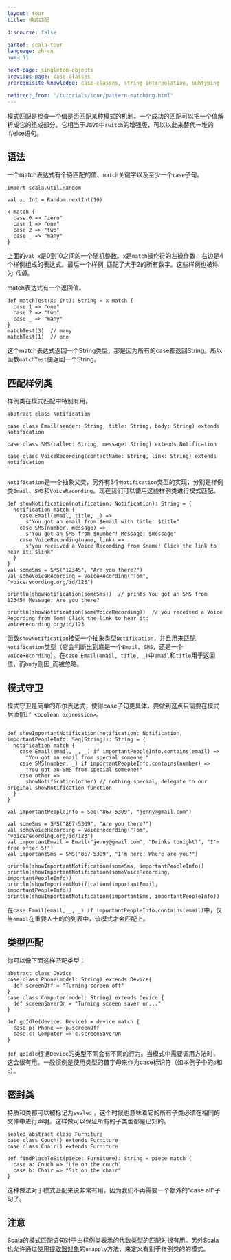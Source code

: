 ```yaml
---
layout: tour
title: 模式匹配

discourse: false

partof: scala-tour
language: zh-cn
num: 11

next-page: singleton-objects
previous-page: case-classes
prerequisite-knowledge: case-classes, string-interpolation, subtyping

redirect_from: "/tutorials/tour/pattern-matching.html"
---
```


模式匹配是检查一个值是否匹配某种模式的机制。一个成功的匹配可以把一个值解析成它的组成部分。它相当于Java中`switch`的增强版，可以以此来替代一堆的if/else语句。

## 语法
一个match表达式有个待匹配的值、`match`关键字以及至少一个`case`子句。

```tut
import scala.util.Random

val x: Int = Random.nextInt(10)

x match {
  case 0 => "zero"
  case 1 => "one"
  case 2 => "two"
  case _ => "many"
}
```
上面的`val x`是0到10之间的一个随机整数。`x`是`match`操作符的左操作数，右边是4个样例组成的表达式。最后一个样例`_`匹配了大于2的所有数字。这些样例也被称为 _代值_。

match表达式有一个返回值。

```tut
def matchTest(x: Int): String = x match {
  case 1 => "one"
  case 2 => "two"
  case _ => "many"
}
matchTest(3)  // many
matchTest(1)  // one
```
这个match表达式返回一个String类型，那是因为所有的case都返回String。所以函数`matchTest`便返回一个String。

## 匹配样例类

样例类在模式匹配中特别有用。

```tut
abstract class Notification

case class Email(sender: String, title: String, body: String) extends Notification

case class SMS(caller: String, message: String) extends Notification

case class VoiceRecording(contactName: String, link: String) extends Notification


```
`Notification`是一个抽象父类，另外有3个`Notification`类型的实现，分别是样例类`Email`、`SMS`和`VoiceRecording`。现在我们可以使用这些样例类进行模式匹配。

```
def showNotification(notification: Notification): String = {
  notification match {
    case Email(email, title, _) =>
      s"You got an email from $email with title: $title"
    case SMS(number, message) =>
      s"You got an SMS from $number! Message: $message"
    case VoiceRecording(name, link) =>
      s"you received a Voice Recording from $name! Click the link to hear it: $link"
  }
}
val someSms = SMS("12345", "Are you there?")
val someVoiceRecording = VoiceRecording("Tom", "voicerecording.org/id/123")

println(showNotification(someSms))  // prints You got an SMS from 12345! Message: Are you there?

println(showNotification(someVoiceRecording))  // you received a Voice Recording from Tom! Click the link to hear it: voicerecording.org/id/123
```
函数`showNotification`接受一个抽象类型`Notification`，并且用来匹配`Notification`类型（它会判断出到底是一个`Email`、`SMS`，还是一个`VoiceRecording`）。在`case Email(email, title, _)`中`email`和`title`用于返回值，而`body`则因`_`而被忽略。

## 模式守卫
模式守卫是简单的布尔表达式，使得case子句更具体，要做到这点只需要在模式后添加`if <boolean expression>`。

```

def showImportantNotification(notification: Notification, importantPeopleInfo: Seq[String]): String = {
  notification match {
    case Email(email, _, _) if importantPeopleInfo.contains(email) =>
      "You got an email from special someone!"
    case SMS(number, _) if importantPeopleInfo.contains(number) =>
      "You got an SMS from special someone!"
    case other =>
      showNotification(other) // nothing special, delegate to our original showNotification function
  }
}

val importantPeopleInfo = Seq("867-5309", "jenny@gmail.com")

val someSms = SMS("867-5309", "Are you there?")
val someVoiceRecording = VoiceRecording("Tom", "voicerecording.org/id/123")
val importantEmail = Email("jenny@gmail.com", "Drinks tonight?", "I'm free after 5!")
val importantSms = SMS("867-5309", "I'm here! Where are you?")

println(showImportantNotification(someSms, importantPeopleInfo))
println(showImportantNotification(someVoiceRecording, importantPeopleInfo))
println(showImportantNotification(importantEmail, importantPeopleInfo))
println(showImportantNotification(importantSms, importantPeopleInfo))
```

在`case Email(email, _, _) if importantPeopleInfo.contains(email)`中，仅当`email`在重要人士的的列表中，该模式才会匹配上。

## 类型匹配
你可以像下面这样匹配类型：
```tut
abstract class Device
case class Phone(model: String) extends Device{
  def screenOff = "Turning screen off"
}
case class Computer(model: String) extends Device {
  def screenSaverOn = "Turning screen saver on..."
}

def goIdle(device: Device) = device match {
  case p: Phone => p.screenOff
  case c: Computer => c.screenSaverOn
}
```
`def goIdle`根据`Device`的类型不同会有不同的行为。当模式中需要调用方法时，这会很有用。一般惯例是使用类型的首字母来作为case标识符（如本例子中的`p`和`c`）。

## 密封类
特质和类都可以被标记为`sealed` ，这个时候也意味着它的所有子类必须在相同的文件中进行声明。这样做可以保证所有的子类型都是已知的。

```tut
sealed abstract class Furniture
case class Couch() extends Furniture
case class Chair() extends Furniture

def findPlaceToSit(piece: Furniture): String = piece match {
  case a: Couch => "Lie on the couch"
  case b: Chair => "Sit on the chair"
}
```
这种做法对于模式匹配来说非常有用，因为我们不再需要一个额外的“case all”子句了。

## 注意

Scala的模式匹配语句对于由[样例类](case-classes.html)表示的代数类型的匹配时很有用。另外Scala也允许通过使用[提取器对象](extractor-objects.html)的`unapply`方法，来定义有别于样例类的的模式。